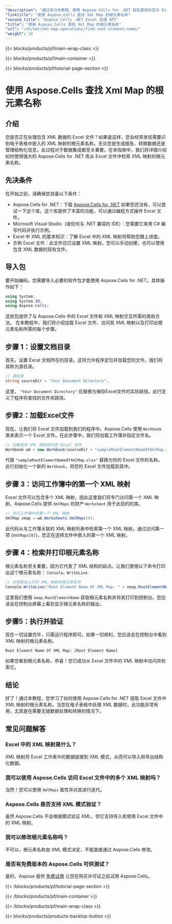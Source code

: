 ```yaml
---
"description": "通过本分步教程，使用 Aspose.Cells for .NET 轻松查找并显示 Excel 中 XML 映射的根元素名称。"
"linktitle": "使用 Aspose.Cells 查找 Xml Map 的根元素名称"
"second_title": "Aspose.Cells .NET Excel 处理 API"
"title": "使用 Aspose.Cells 查找 Xml Map 的根元素名称"
"url": "/zh/net/xml-map-operations/find-root-element-name/"
"weight": 10
---
```


{{< blocks/products/pf/main-wrap-class >}}

{{< blocks/products/pf/main-container >}}

{{< blocks/products/pf/tutorial-page-section >}}

# 使用 Aspose.Cells 查找 Xml Map 的根元素名称

## 介绍
您是否正在处理包含 XML 数据的 Excel 文件？如果是这样，您会经常发现需要识别电子表格中嵌入的 XML 映射的根元素名称。无论您是生成报告、转换数据还是管理结构化信息，此过程对于数据集成都至关重要。在本指南中，我们将详细介绍如何使用强大的 Aspose.Cells for .NET 库从 Excel 文件中检索 XML 映射的根元素名称。
## 先决条件
在开始之前，请确保您具备以下条件：
- Aspose.Cells for .NET：下载 [Aspose.Cells for .NET](https://releases.aspose.com/cells/net/) 如果您还没有，可以尝试一下这个库。这个库提供了丰富的功能，可以通过编程方式操作 Excel 文件。
- Microsoft Visual Studio（或任何与 .NET 兼容的 IDE）：您需要它来用 C# 编写代码并执行示例。
- Excel 中 XML 的基本知识：了解 Excel 中的 XML 映射将帮助您跟上进度。
- 示例 Excel 文件：此文件应已设置 XML 映射。您可以手动创建，也可以使用包含 XML 数据的现有文件。
## 导入包
要开始编码，您需要导入必要的软件包才能使用 Aspose.Cells for .NET。具体操作如下：
```csharp
using System;
using System.IO;
using Aspose.Cells;
```
这些包提供了与 Aspose.Cells 中的 Excel 文件和 XML 映射交互所需的类和方法。
在本教程中，我们将介绍加载 Excel 文件、访问其 XML 映射以及打印出根元素名称所需的每个步骤。
## 步骤 1：设置文档目录
首先，设置 Excel 文档所在的目录。这将允许程序定位并加载您的文件。我们将其称为源目录。
```csharp
// 源目录
string sourceDir = "Your Document Directory";
```
这里， `"Your Document Directory"` 应替换为保存Excel文件的实际路径。此行定义了程序将查找的文件夹路径。
## 步骤2：加载Excel文件
现在，让我们将 Excel 文件加载到我们的程序中。Aspose.Cells 使用 `Workbook` 类来表示一个 Excel 文件。在此步骤中，我们将加载工作簿并指定文件名。
```csharp
// 加载具有 XML 映射的示例 Excel 文件
Workbook wb = new Workbook(sourceDir + "sampleRootElementNameOfXmlMap.xlsx");
```
代替 `"sampleRootElementNameOfXmlMap.xlsx"` 替换为你的 Excel 文件的名称。此行初始化一个新的 `Workbook`，将您的 Excel 文件加载到其中。 
## 步骤 3：访问工作簿中的第一个 XML 映射
Excel 文件可以包含多个 XML 映射，因此这里我们将专门访问第一个 XML 映射。Aspose.Cells 提供 `XmlMaps` 的财产 `Worksheet` 用于此目的的类。
```csharp
// 访问工作簿中的第一个 XML 映射
XmlMap xmap = wb.Worksheets.XmlMaps[0];
```
此代码从与工作簿关联的 XML 映射列表中检索第一个 XML 映射。通过访问第一项 (`XmlMaps[0]`)，您正在选择文件中嵌入的第一个 XML 映射。
## 步骤 4：检索并打印根元素名称
根元素名称至关重要，因为它代表了 XML 结构的起点。让我们使用以下命令打印出这个根元素名称： `Console。WriteLine`.
```csharp
// 在控制台上打印 XML 映射的根元素名称
Console.WriteLine("Root Element Name Of XML Map: " + xmap.RootElementName);
```
这里我们使用 `xmap.RootElementName` 获取根元素名称并将其打印到控制台。您应该会在控制台屏幕上看到显示根元素名称的输出。
## 步骤5：执行并验证
现在一切设置完毕，只需运行程序即可。如果一切顺利，您应该会在控制台中看到 XML 映射的根元素名称。
```plaintext
Root Element Name Of XML Map: [Root Element Name]
```
如果您看到根元素名称，恭喜！您已成功从 Excel 文件中的 XML 映射中访问并检索它。
## 结论
好了！通过本教程，您学习了如何使用 Aspose.Cells for .NET 提取 Excel 文件中 XML 映射的根元素名称。当您在电子表格中处理 XML 数据时，此功能非常有用，尤其是在需要无缝数据处理和转换的情况下。
## 常见问题解答
### Excel 中的 XML 映射是什么？
XML 映射将 Excel 工作表中的数据链接到 XML 模式，从而可以导入和导出结构化数据。
### 我可以使用 Aspose.Cells 访问 Excel 文件中的多个 XML 映射吗？
当然！您可以使用 `XmlMaps` 属性并对其进行迭代。
### Aspose.Cells 是否支持 XML 模式验证？
虽然 Aspose.Cells 不会根据模式验证 XML，但它支持导入和使用 Excel 文件中的 XML 映射。
### 我可以修改根元素名称吗？
不可以，根元素名称由 XML 模式决定，不能直接通过 Aspose.Cells 修改。
### 是否有免费版本的 Aspose.Cells 可供测试？
是的，Aspose 提供 [免费试用](https://releases.aspose.com/) 让您在购买许可证之前试用 Aspose.Cells。

{{< /blocks/products/pf/tutorial-page-section >}}

{{< /blocks/products/pf/main-container >}}

{{< /blocks/products/pf/main-wrap-class >}}

{{< blocks/products/products-backtop-button >}}